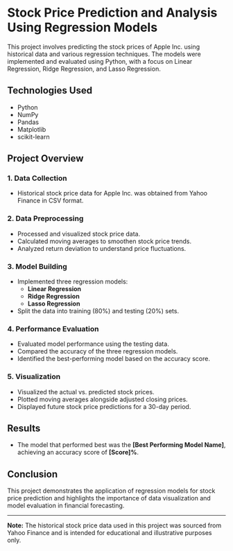 # Stock Price Prediction and Analysis Using Regression Models

This project involves predicting the stock prices of Apple Inc. using historical data and various regression techniques. The models were implemented and evaluated using Python, with a focus on Linear Regression, Ridge Regression, and Lasso Regression.

## Technologies Used

- Python
- NumPy
- Pandas
- Matplotlib
- scikit-learn

## Project Overview

### 1. Data Collection
- Historical stock price data for Apple Inc. was obtained from Yahoo Finance in CSV format.

### 2. Data Preprocessing
- Processed and visualized stock price data.
- Calculated moving averages to smoothen stock price trends.
- Analyzed return deviation to understand price fluctuations.

### 3. Model Building
- Implemented three regression models:
  - **Linear Regression**
  - **Ridge Regression**
  - **Lasso Regression**
- Split the data into training (80%) and testing (20%) sets.

### 4. Performance Evaluation
- Evaluated model performance using the testing data.
- Compared the accuracy of the three regression models.
- Identified the best-performing model based on the accuracy score.

### 5. Visualization
- Visualized the actual vs. predicted stock prices.
- Plotted moving averages alongside adjusted closing prices.
- Displayed future stock price predictions for a 30-day period.

## Results

- The model that performed best was the **[Best Performing Model Name]**, achieving an accuracy score of **[Score]%**.

## Conclusion

This project demonstrates the application of regression models for stock price prediction and highlights the importance of data visualization and model evaluation in financial forecasting.

---

**Note:** The historical stock price data used in this project was sourced from Yahoo Finance and is intended for educational and illustrative purposes only.
